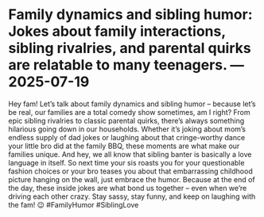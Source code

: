 # Family dynamics and sibling humor: Jokes about family interactions, sibling rivalries, and parental quirks are relatable to many teenagers. — 2025-07-19

Hey fam! Let’s talk about family dynamics and sibling humor – because let’s be real, our families are a total comedy show sometimes, am I right? From epic sibling rivalries to classic parental quirks, there’s always something hilarious going down in our households. Whether it’s joking about mom’s endless supply of dad jokes or laughing about that cringe-worthy dance your little bro did at the family BBQ, these moments are what make our families unique. And hey, we all know that sibling banter is basically a love language in itself. So next time your sis roasts you for your questionable fashion choices or your bro teases you about that embarrassing childhood picture hanging on the wall, just embrace the humor. Because at the end of the day, these inside jokes are what bond us together – even when we’re driving each other crazy. Stay sassy, stay funny, and keep on laughing with the fam! 😉 #FamilyHumor #SiblingLove